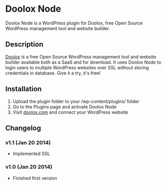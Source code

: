 Doolox Node
===========

Doolox Node is a WordPress plugin for Doolox, free Open Source WordPress management tool and website builder.

## Description ##
[Doolox](https://www.doolox.com/) is a free Open Source WordPress management tool and website builder available both as a SaaS and for download. It uses Doolox Node to login users to multiple WordPress websites over SSL without storing credentials in database. Give it a try, it's free!

## Installation ##
1. Upload the plugin folder to your /wp-content/plugins/ folder
2. Go to the Plugins page and activate Doolox Node
3. Visit [doolox.com](https://www.doolox.com/) and connect your WordPress website

## Changelog ##
### v1.1 (Jan 20 2014) ###

* Implemented SSL

### v1.0 (Jan 20 2014) ###

* Finished first version